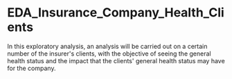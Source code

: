 # EDA_Insurance_Company_Health_Clients
 In this exploratory analysis, an analysis will be carried out on a certain number of the insurer's clients, with the objective of seeing the general health status and the impact that the clients' general health status may have for the company.
